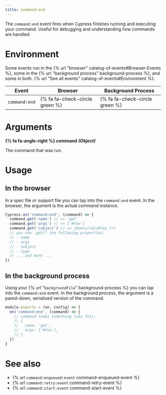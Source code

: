 ```yaml
---
title: command:end
---
```


The `command:end` event fires when Cypress finishes running and executing your command. Useful for debugging and understanding how commands are handled.

# Environment

Some events run in the {% url "browser" catalog-of-events#Browser-Events %}, some in the {% url "background process" background-process %}, and some in both. {% url "See all events" catalog-of-events#Environment %}.

Event | Browser | Background Process
--- | --- | ---
`command:end` | {% fa fa-check-circle green %} | {% fa fa-check-circle green %}

# Arguments

**{% fa fa-angle-right %} command** ***(Object)***

The command that was run.

# Usage

## In the browser

In a spec file or support file you can tap into the `command:end` event. In the browser, the argument is the actual command instance.

```javascript
Cypress.on('command:end', (command) => {
  command.get('name') // => 'get'
  command.get('args') // => ['#foo']
  command.get('subject') // => jQuery(<div#foo />)
  // you can .get() the following properties:
  // - name
  // - args
  // - subject
  // - type
  // ... and more ...
})
```

## In the background process

Using your {% url "`backgroundFile`" background-process %} you can tap into the `command:end` event. In the background process, the argument is a pared-down, serialized version of the command.

```javascript
module.exports = (on, config) => {
  on('command:end', (command) => {
    // command looks something like this:
    // {
    //   name: 'get',
    //   args: ['#foo'],
    // }
  })
}
```

# See also

- {% url `command:enqueued:event` command-enqueued-event %}
- {% url `command:retry:event` command-retry-event %}
- {% url `command:start:event` command-start-event %}

